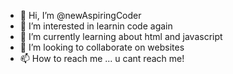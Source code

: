 - 👋 Hi, I’m @newAspiringCoder
- 👀 I’m interested in learnin code again
- 🌱 I’m currently learning about html and javascript
- 💞️ I’m looking to collaborate on websites
- 📫 How to reach me ... u cant reach me!

<!---
newAspiringCoder/newAspiringCoder is a ✨ special ✨ repository because its `README.md` (this file) appears on your GitHub profile.
You can click the Preview link to take a look at your changes.
--->
